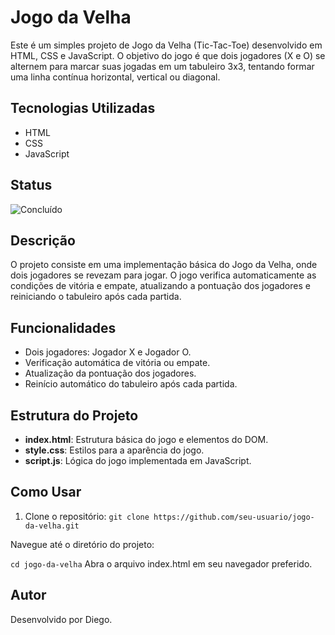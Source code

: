 # Jogo da Velha

Este é um simples projeto de Jogo da Velha (Tic-Tac-Toe) desenvolvido em HTML, CSS e JavaScript. O objetivo do jogo é que dois jogadores (X e O) se alternem para marcar suas jogadas em um tabuleiro 3x3, tentando formar uma linha contínua horizontal, vertical ou diagonal.

## Tecnologias Utilizadas

- HTML
- CSS
- JavaScript

## Status

![Concluído](http://img.shields.io/static/v1?label=STATUS&message=CONCLUIDO&color=GREEN&style=for-the-badge)

## Descrição

O projeto consiste em uma implementação básica do Jogo da Velha, onde dois jogadores se revezam para jogar. O jogo verifica automaticamente as condições de vitória e empate, atualizando a pontuação dos jogadores e reiniciando o tabuleiro após cada partida.

## Funcionalidades

- Dois jogadores: Jogador X e Jogador O.
- Verificação automática de vitória ou empate.
- Atualização da pontuação dos jogadores.
- Reinício automático do tabuleiro após cada partida.

## Estrutura do Projeto

- **index.html**: Estrutura básica do jogo e elementos do DOM.
- **style.css**: Estilos para a aparência do jogo.
- **script.js**: Lógica do jogo implementada em JavaScript.

## Como Usar

1. Clone o repositório:
   `git clone https://github.com/seu-usuario/jogo-da-velha.git`

Navegue até o diretório do projeto:

`cd jogo-da-velha`
Abra o arquivo index.html em seu navegador preferido.

## Autor

Desenvolvido por Diego.
